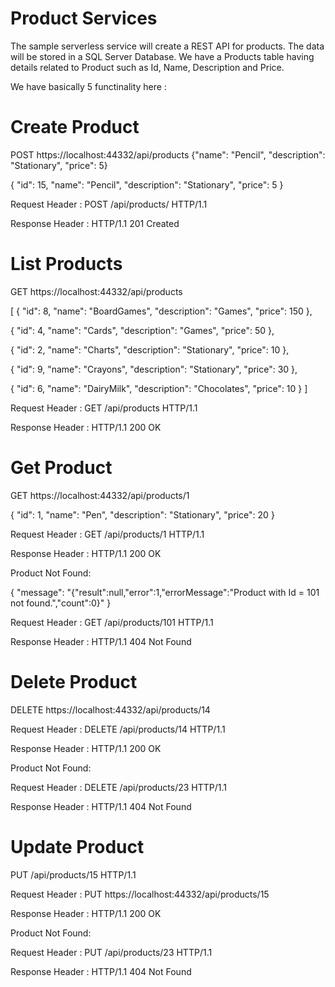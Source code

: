 # Product Services

The sample serverless service will create a REST API for products. The data will be stored in a SQL Server Database. We have a Products table having details related to Product such as Id, Name, Description and Price.

We have basically 5 functinality here :

# Create Product 
POST https://localhost:44332/api/products {"name": "Pencil", "description": "Stationary", "price": 5}

{ "id": 15, "name": "Pencil", "description": "Stationary", "price": 5 }

Request Header : POST /api/products/ HTTP/1.1

Response Header : HTTP/1.1 201 Created

# List Products
GET https://localhost:44332/api/products

[ { "id": 8, "name": "BoardGames", "description": "Games", "price": 150 }, 

{ "id": 4, "name": "Cards", "description": "Games", "price": 50 }, 

{ "id": 2, "name": "Charts", "description": "Stationary", "price": 10 }, 

{ "id": 9, "name": "Crayons", "description": "Stationary", "price": 30 }, 

{ "id": 6, "name": "DairyMilk", "description": "Chocolates", "price": 10 } ]

Request Header : GET /api/products HTTP/1.1

Response Header : HTTP/1.1 200 OK

# Get Product
GET https://localhost:44332/api/products/1

{ "id": 1, "name": "Pen", "description": "Stationary", "price": 20 }

Request Header : GET /api/products/1 HTTP/1.1

Response Header : HTTP/1.1 200 OK

Product Not Found:

{ "message": "{\"result\":null,\"error\":1,\"errorMessage\":\"Product with Id = 101 not found.\",\"count\":0}" }

Request Header : GET /api/products/101 HTTP/1.1

Response Header : HTTP/1.1 404 Not Found

# Delete Product
DELETE https://localhost:44332/api/products/14

Request Header : DELETE /api/products/14 HTTP/1.1

Response Header : HTTP/1.1 200 OK

Product Not Found:

Request Header : DELETE /api/products/23 HTTP/1.1

Response Header : HTTP/1.1 404 Not Found

# Update Product
PUT /api/products/15 HTTP/1.1

Request Header : PUT https://localhost:44332/api/products/15

Response Header : HTTP/1.1 200 OK

Product Not Found:

Request Header : PUT /api/products/23 HTTP/1.1

Response Header : HTTP/1.1 404 Not Found
